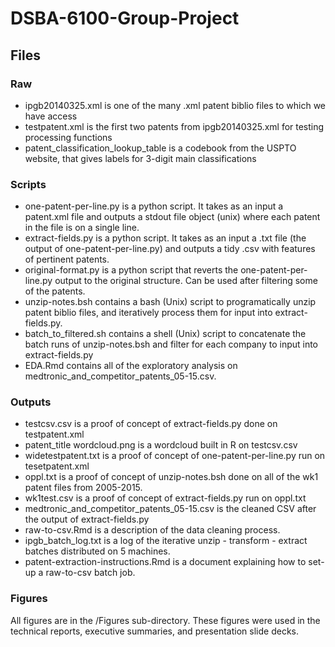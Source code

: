 # DSBA-6100-Group-Project

## Files

### Raw  
- ipgb20140325.xml is one of the many .xml patent biblio files to which we have access  
- testpatent.xml is the first two patents from ipgb20140325.xml for testing processing functions 
- patent_classification_lookup_table is a codebook from the USPTO website, that gives labels for 3-digit main classifications  

### Scripts  
- one-patent-per-line.py is a python script. It takes as an input a patent.xml file and outputs a stdout file object (unix) where each patent in the file is on a single line.  
- extract-fields.py is a python script. It takes as an input a .txt file (the output of one-patent-per-line.py) and outputs a tidy .csv with features of pertinent patents.  
- original-format.py is a python script that reverts the one-patent-per-line.py output to the original structure. Can be used after filtering some of the patents.  
- unzip-notes.bsh contains a bash (Unix) script to programatically unzip patent biblio files, and iteratively process them for input into extract-fields.py.  
- batch_to_filtered.sh contains a shell (Unix) script to concatenate the batch runs of unzip-notes.bsh and filter for each company to input into extract-fields.py  
- EDA.Rmd contains all of the exploratory analysis on medtronic_and_competitor_patents_05-15.csv.  

### Outputs
- testcsv.csv is a proof of concept of extract-fields.py done on testpatent.xml  
- patent_title wordcloud.png is a wordcloud built in R on testcsv.csv  
- widetestpatent.txt is a proof of concept of one-patent-per-line.py run on tesetpatent.xml  
- oppl.txt is a proof of concept of unzip-notes.bsh done on all of the wk1 patent files from 2005-2015.  
- wk1test.csv is a proof of concept of extract-fields.py run on oppl.txt  
- medtronic_and_competitor_patents_05-15.csv is the cleaned CSV after the output of extract-fields.py  
- raw-to-csv.Rmd is a description of the data cleaning process.  
- ipgb_batch_log.txt is a log of the iterative unzip - transform - extract batches distributed on 5 machines.  
- patent-extraction-instructions.Rmd is a document explaining how to set-up a raw-to-csv batch job.  

### Figures  
All figures are in the /Figures sub-directory. These figures were used in the technical reports, executive summaries, and presentation slide decks.  